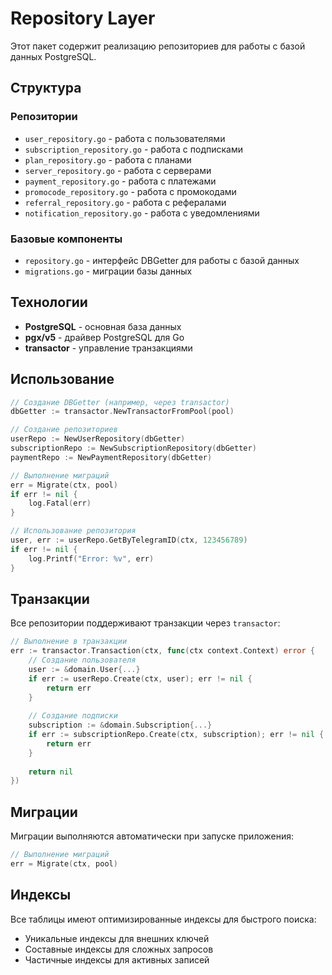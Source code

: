 # Repository Layer

Этот пакет содержит реализацию репозиториев для работы с базой данных PostgreSQL.

## Структура

### Репозитории
- `user_repository.go` - работа с пользователями
- `subscription_repository.go` - работа с подписками
- `plan_repository.go` - работа с планами
- `server_repository.go` - работа с серверами
- `payment_repository.go` - работа с платежами
- `promocode_repository.go` - работа с промокодами
- `referral_repository.go` - работа с рефералами
- `notification_repository.go` - работа с уведомлениями

### Базовые компоненты
- `repository.go` - интерфейс DBGetter для работы с базой данных
- `migrations.go` - миграции базы данных

## Технологии

- **PostgreSQL** - основная база данных
- **pgx/v5** - драйвер PostgreSQL для Go
- **transactor** - управление транзакциями

## Использование

```go
// Создание DBGetter (например, через transactor)
dbGetter := transactor.NewTransactorFromPool(pool)

// Создание репозиториев
userRepo := NewUserRepository(dbGetter)
subscriptionRepo := NewSubscriptionRepository(dbGetter)
paymentRepo := NewPaymentRepository(dbGetter)

// Выполнение миграций
err = Migrate(ctx, pool)
if err != nil {
    log.Fatal(err)
}

// Использование репозитория
user, err := userRepo.GetByTelegramID(ctx, 123456789)
if err != nil {
    log.Printf("Error: %v", err)
}
```

## Транзакции

Все репозитории поддерживают транзакции через `transactor`:

```go
// Выполнение в транзакции
err := transactor.Transaction(ctx, func(ctx context.Context) error {
    // Создание пользователя
    user := &domain.User{...}
    if err := userRepo.Create(ctx, user); err != nil {
        return err
    }
    
    // Создание подписки
    subscription := &domain.Subscription{...}
    if err := subscriptionRepo.Create(ctx, subscription); err != nil {
        return err
    }
    
    return nil
})
```

## Миграции

Миграции выполняются автоматически при запуске приложения:

```go
// Выполнение миграций
err = Migrate(ctx, pool)
```

## Индексы

Все таблицы имеют оптимизированные индексы для быстрого поиска:
- Уникальные индексы для внешних ключей
- Составные индексы для сложных запросов
- Частичные индексы для активных записей
